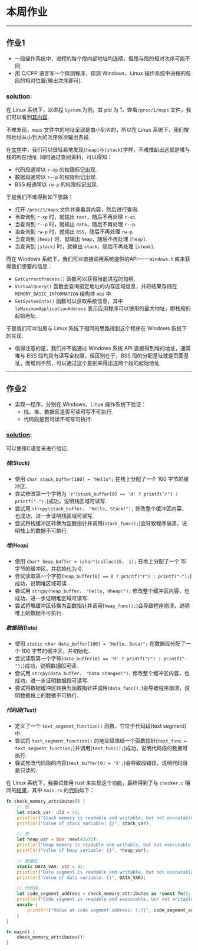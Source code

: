 # 本周作业

---

## 作业1
* 一般操作系统中，进程的每个段内部地址均连续，但段与段的相对次序可能不同.
* 用 C/CPP 语言写一个探测程序，探测 Windows、Linux 操作系统中进程的各段的相对位置(输出次序即可).

### [solution](./probe.c):
在 Linux 系统下，以进程 `System` 为例，其 pid 为 1，查看`/proc/1/maps` 文件，我们可以看到[其内容](./maps.txt).

不难发现，`maps` 文件中的地址呈现是由小到大的，所以在 Linux 系统下，我们按照地址从小到大的次序依次输出各段.

在[文件](./images/maps.png)中，我们可以很轻易地发现`[heap]`与`[stack]`字样，不难推断出这就是堆与栈的所在地址. 同时通过查阅资料，可以得知：
* 代码段通常以 `r-xp` 的权限标记出现.
* 数据段通常以 `r--p` 的权限标记出现.
* BSS 段通常以 `rw-p` 的权限标记出现.

于是我们不难得到如下思路：
* 打开 `/proc/1/maps` 文件并查看其内容，然后进行查询.
* 当查询到 `r-xp` 时，就输出 `text`，随后不再处理 `r-xp`.
* 当查询到 `r--p` 时，就输出 `data`，随后不再处理 `r--p`.
* 当查询到 `rw-p` 时，就输出 `BSS`，随后不再处理 `rw-p`.
* 当查询到 `[heap]` 时，就输出 `heap`，随后不再处理 `[heap]`.
* 当查询到 `[stack]` 时，就输出 `stack`，随后不再处理 `[steak]`.

而在 Windows 系统下，我们可以直接调用系统提供的API—— `Windows.h` 库来获得我们想要的信息：
* `GetCurrentProcess()` 函数可以获得当前进程的句柄.
* `VirtualQuery()` 函数会查询指定地址的内存区域信息，并将结果存储在 `MEMORY_BASIC_INFORMATION` 结构体 `mbi` 中.
* `GetSystemInfo()` 函数可以获取系统信息，其中 `lpMaximumApplicationAddress` 表示应用程序可以使用的最大地址，即栈段的起始地址.

于是我们可以沿用与 Linux 系统下相同的思路得到这个程序在 Windows 系统下的实现.
* 值得注意的是，我们并不能通过 Windows 系统 API 直接得到堆的地址，通常堆与 BSS 段均具有读写全权限，但区别在于，BSS 段的分配基址就是页面基址，而堆则不然，可以通过这个差别来得出这两个段的起始地址.

---

## 作业2
* 实现一程序，分别在 Windows、Linux 操作系统下验证：
  * 栈、堆、数据区是否可读可写不可执行.
  * 代码段是否可读不可写可执行.

### [solution](./checker.c):
可以使用C语言来进行验证.
##### 栈(Stack)
* 使用 `char stack_buffer[100] = "Hello";` 在栈上分配了一个 100 字节的缓冲区.
* 尝试修改第一个字符为 `'r'`(`stack_buffer[0] == 'H' ? printf("r") : printf("-");`)成功，说明栈区域可读写.
* 尝试用 `strcpy(stack_buffer， "Hello, Stack!");` 修改整个缓冲区内容，也成功，进一步证明栈区域可读写.
* 尝试将栈缓冲区转换为函数指针并调用(`stack_func();`)会导致程序崩溃，说明栈上的数据不可执行.
##### 堆(Heap)
* 使用 `char* heap_buffer = (char*)calloc(15， 1);` 在堆上分配了一个 15 字节的缓冲区，并初始化为 0.
* 尝试读取第一个字符(`heap_buffer[0] == 0 ? printf("r") : printf("-");`)成功，说明堆区域可读.
* 尝试用 `strcpy(heap_buffer， "Hello, Hheap!");` 修改整个缓冲区内容，也成功，进一步证明堆区域可读写.
* 尝试将堆缓冲区转换为函数指针并调用(`heap_func();`)会导致程序崩溃，说明堆上的数据不可执行.
##### 数据段(Data)
* 使用 `static char data_buffer[100] = "Hello, Data!";` 在数据段分配了一个 100 字节的缓冲区，并初始化.
* 尝试读取第一个字符(`data_buffer[0] == 'H' ? printf("r") : printf("-");`)成功，说明数据段可读.
* 尝试用 `strcpy(data_buffer， "Data changed!");` 修改整个缓冲区内容，也成功，进一步证明数据段可读写.
* 尝试将数据缓冲区转换为函数指针并调用(`data_func();`)会导致程序崩溃，说明数据段上的数据不可执行.
##### 代码段(Text)
* 定义了一个 `text_segment_function()` 函数，它位于代码段(text segment)中.
* 尝试将 `text_segment_function()` 的地址赋值给一个函数指针(`text_func = text_segment_function;`)并调用(`text_func();`)成功，说明代码段的数据可执行.
* 尝试修改代码段的内容(`text_buffer[0] = 'X';`)会导致段错误，说明代码段是只读的.

在 Linux 系统下，我尝试使用 rust 来实现这个功能，最终得到了与 `checker.c` 相同的[结果](./images/Checker_Rust.png)，其中 `main.rs` 的[代码](./checker/src/main.rs)如下：
```rust line-numbers
fn check_memory_attributes() {
    // 栈
    let stack_var: u32 = 42;
    println!("Stack memory is readable and writable, but not executable.");
    println!("Value of stack variable: {}", stack_var);

    // 堆
    let heap_var = Box::new(42u32);
    println!("Heap memory is readable and writable, but not executable.");
    println!("Value of heap variable: {}", *heap_var);

    // 数据区
    static DATA_VAR: u32 = 42;
    println!("Data segment is readable and writable, but not executable.");
    println!("Value of data variable: {}", DATA_VAR);

    // 代码段
    let code_segment_address = check_memory_attributes as *const fn();
    println!("Code segment is readable and executable, but not writable.");
    unsafe {
        println!("Value at code segment address: {:?}", code_segment_address);
    }
}

fn main() {
    check_memory_attributes();
}

```